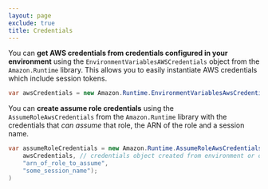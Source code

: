 ```yaml
---
layout: page
exclude: true
title: Credentials
---
```


You can **get AWS credentials from credentials configured in your environment** using the `EnvironmentVariablesAWSCredentials` object from the `Amazon.Runtime` library. This allows you to easily instantiate AWS credentials which include session tokens.
```csharp
var awsCredentials = new Amazon.Runtime.EnvironmentVariablesAwsCredentials();
```

You can **create assume role credentials** using the `AssumeRoleAwsCredentials` from the `Amazon.Runtime` library with the credentials that *can assume* that role, the ARN of the role and a session name.
```csharp
var assumeRoleCredentials = new Amazon.Runtime.AssumeRoleAwsCredentials(
    awsCredentials, // credentials object created from environment or other means
    "arn_of_role_to_assume",
    "some_session_name");
)
```